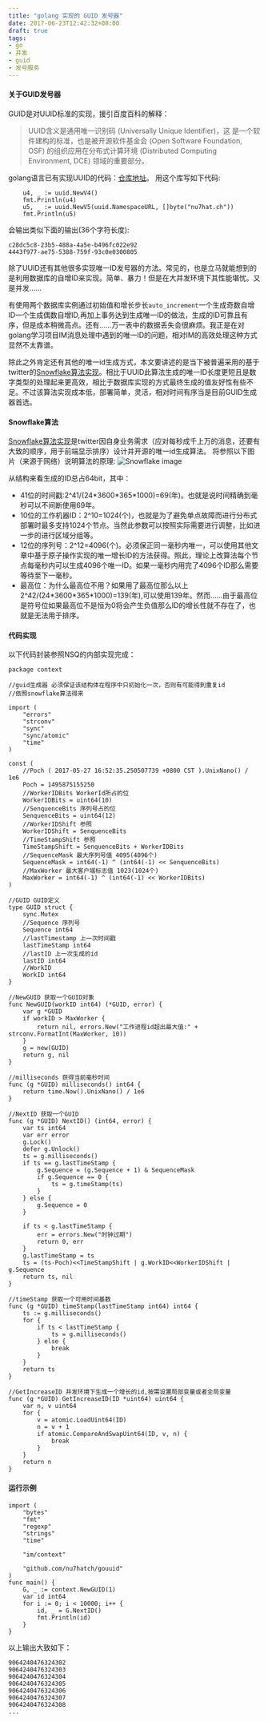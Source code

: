 ```yaml
---
title: "golang 实现的 GUID 发号器"
date: 2017-06-23T12:42:32+08:00
draft: true
tags:
- go
- 并发
- guid
- 发号服务
---
```


#### 关于GUID发号器
GUID是对UUID标准的实现，援引百度百科的解释：
>UUID含义是通用唯一识别码 (Universally Unique Identifier)，这 是一个软件建构的标准，也是被开源软件基金会 (Open Software Foundation, OSF) 的组织应用在分布式计算环境 (Distributed Computing Environment, DCE) 领域的重要部分。

golang语言已有实现UUID的代码：[仓库地址](https://github.com/nu7hatch/gouuid)。
用这个库写如下代码:
```golang
	u4, _ := uuid.NewV4()
	fmt.Println(u4)
	u5, _ := uuid.NewV5(uuid.NamespaceURL, []byte("nu7hat.ch"))
	fmt.Println(u5)
```
会输出类似下面的输出(36个字符长度):
```
c28dc5c8-23b5-488a-4a5e-b496fc022e92
4443f977-ae75-5388-759f-93c0e0300805
```
除了UUID还有其他很多实现唯一ID发号器的方法。常见的，也是立马就能想到的是利用数据库的自增ID来实现。简单、暴力！但是在大并发环境下其性能堪忧。又是并发……

有使用两个数据库实例通过初始值和增长步长`auto_increment`一个生成奇数自增ID一个生成偶数自增ID,再加上事务达到生成唯一ID的做法，生成的ID可靠且有序，但是成本稍微高点。还有……万一表中的数据丢失会很麻烦。我正是在对golang学习项目IM消息处理中遇到的唯一ID的问题，相对IM的高效处理这种方式显然不太靠谱。

除此之外肯定还有其他的唯一id生成方式，本文要讲述的是当下被普遍采用的基于twitter的[Snowflake算法实现](github.com/twitter/snowflake)。相比于UUID此算法生成的唯一ID长度更短且是数字类型的处理起来更高效，相比于数据库实现的方式最终生成的值友好性有些不足。不过该算法实现成本低，部署简单，灵活，相对时间有序当是目前GUID生成器首选。

#### Snowflake算法
[Snowflake算法实现](github.com/twitter/snowflake)是twitter因自身业务需求（应对每秒成千上万的消息，还要有大致的顺序，用于前端显示排序）设计并开源的唯一id生成算法。
将参照以下图片（来源于网络）说明算法的原理:
![Snowflake image](/images/go-2/Snowflake.jpg)

从结构来看生成的ID总占64bit，其中：

- 41位的时间戳:2^41/(24\*3600\*365\*1000)=69(年)。也就是说时间精确到毫秒可以不间断使用69年。
- 10位的工作机器ID：2^10=1024(个)，也就是为了避免单点故障而进行分布式部署时最多支持1024个节点。当然此参数可以按照实际需要进行调整，比如进一步的进行区域分组等。
- 12位的序列号：2^12=4096(个)。必须保正同一毫秒内唯一，可以使用其他文章中基于原子操作实现的唯一增长ID的方法获得。照此，理论上改算法每个节点每毫秒内可以生成4096个唯一ID。如果一毫秒内用完了4096个ID那么需要等待至下一毫秒。
- 最高位：为什么最高位不用？如果用了最高位那么以上2^42/(24\*3600\*365\*1000)=139(年),可以使用139年。然而……由于最高位是符号位如果最高位不是恒为0将会产生负值那么ID的增长性就不存在了，也就是无法用于排序。

#### 代码实现
以下代码封装参照NSQ的内部实现完成：
```golang
package context

//guid生成器 必须保证该结构体在程序中只初始化一次，否则有可能得到重复id
//依照snowflake算法得来

import (
	"errors"
	"strconv"
	"sync"
	"sync/atomic"
	"time"
)

const (
	//Poch ( 2017-05-27 16:52:35.250507739 +0800 CST ).UnixNano() / 1e6
	Poch = 1495875155250
	//WorkerIDBits WorkerId所占的位
	WorkerIDBits = uint64(10)
	//SenquenceBits 序列号占的位
	SenquenceBits = uint64(12)
	//WorkerIDShift 参照
	WorkerIDShift = SenquenceBits
	//TimeStampShift 参照
	TimeStampShift = SenquenceBits + WorkerIDBits
	//SequenceMask 最大序列号值 4095(4096个)
	SequenceMask = int64(-1) ^ (int64(-1) << SenquenceBits)
	//MaxWorker 最大客户端标志值 1023(1024个)
	MaxWorker = int64(-1) ^ (int64(-1) << WorkerIDBits)
)

//GUID GUID定义
type GUID struct {
	sync.Mutex
	//Sequence 序列号
	Sequence int64
	//lastTimestamp 上一次时间戳
	lastTimeStamp int64
	//lastID 上一次生成的id
	lastID int64
	//WorkID
	WorkID int64
}

//NewGUID 获取一个GUID对象
func NewGUID(workID int64) (*GUID, error) {
	var g *GUID
	if workID > MaxWorker {
		return nil, errors.New("工作进程id超出最大值:" + strconv.FormatInt(MaxWorker, 10))
	}
	g = new(GUID)
	return g, nil
}

//milliseconds 获得当前毫秒时间
func (g *GUID) milliseconds() int64 {
	return time.Now().UnixNano() / 1e6
}

//NextID 获取一个GUID
func (g *GUID) NextID() (int64, error) {
	var ts int64
	var err error
	g.Lock()
	defer g.Unlock()
	ts = g.milliseconds()
	if ts == g.lastTimeStamp {
		g.Sequence = (g.Sequence + 1) & SequenceMask
		if g.Sequence == 0 {
			ts = g.timeStamp(ts)
		}
	} else {
		g.Sequence = 0
	}

	if ts < g.lastTimeStamp {
		err = errors.New("时钟过期")
		return 0, err
	}
	g.lastTimeStamp = ts
	ts = (ts-Poch)<<TimeStampShift | g.WorkID<<WorkerIDShift | g.Sequence
	return ts, nil
}

//timeStamp 获取一个可用时间基数
func (g *GUID) timeStamp(lastTimeStamp int64) int64 {
	ts := g.milliseconds()
	for {
		if ts < lastTimeStamp {
			ts = g.milliseconds()
		} else {
			break
		}
	}
	return ts
}

//GetIncreaseID 并发环境下生成一个增长的id,按需设置局部变量或者全局变量
func (g *GUID) GetIncreaseID(ID *uint64) uint64 {
	var n, v uint64
	for {
		v = atomic.LoadUint64(ID)
		n = v + 1
		if atomic.CompareAndSwapUint64(ID, v, n) {
			break
		}
	}
	return n
}

```

#### 运行示例
```golang
import (
	"bytes"
	"fmt"
	"regexp"
	"strings"
	"time"

	"im/context"

	"github.com/nu7hatch/gouuid"
)
func main() {
	G, _ := context.NewGUID(1)
	var id int64
	for i := 0; i < 10000; i++ {
		id, _ = G.NextID()
		fmt.Println(id)
	}
}
```
以上输出大致如下：
```
9064240476324302
9064240476324303
9064240476324304
9064240476324305
9064240476324306
9064240476324307
9064240476324308
...
```

